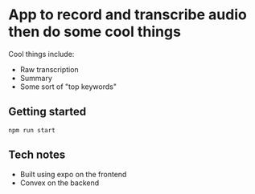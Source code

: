 # App to record and transcribe audio then do some cool things

Cool things include:
* Raw transcription
* Summary
* Some sort of "top keywords"

## Getting started

`npm run start`

## Tech notes

* Built using expo on the frontend
* Convex on the backend